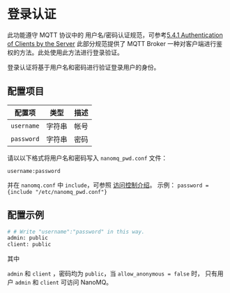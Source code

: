 # 登录认证
此功能遵守 MQTT 协议中的 用户名/密码认证规范，可参考[5.4.1 Authentication of Clients by the Server](http://docs.oasis-open.org/mqtt/mqtt/v3.1.1/os/mqtt-v3.1.1-os.html#_Security) 此部分规范提供了 MQTT Broker 一种对客户端进行鉴权的方法。此处使用此方法进行登录验证。

登录认证将基于用户名和密码进行验证登录用户的身份。

## 配置项目

| 配置项     | 类型   | 描述 |
| ---------- | ------ | ---- |
| `username` | 字符串 | 帐号 |
| `password` | 字符串 | 密码 |

请以以下格式将用户名和密码写入 `nanomq_pwd.conf` 文件：
```shell
username:password
```
并在 `nanomq.conf` 中 `include`，可参照 [访问控制介绍](./introduction.md)。
示例：
`password = {include "/etc/nanomq_pwd.conf"}`
## 配置示例

```bash
# # Write "username":"password" in this way.
admin: public
client: public
```

其中

`admin` 和 `client` ，密码均为 `public`，当 `allow_anonymous = false` 时， 只有用户 `admin` 和 `client` 可访问 NanoMQ。

